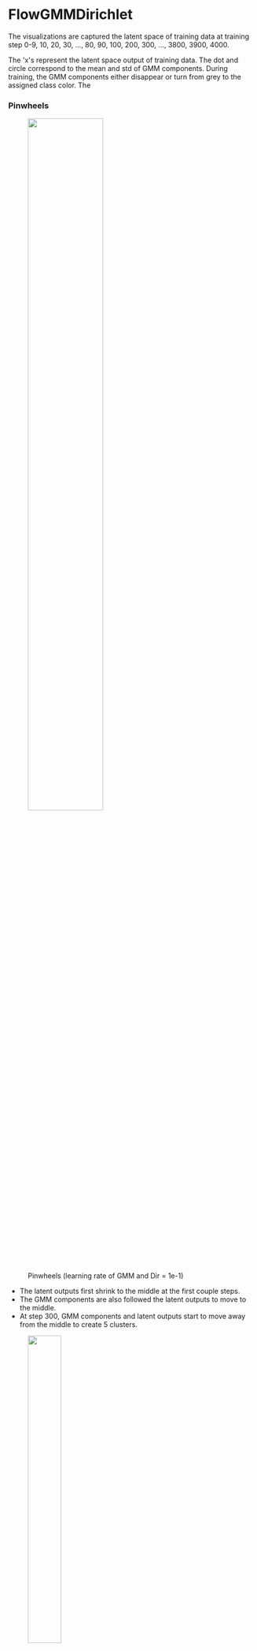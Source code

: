 # FlowGMMDirichlet

The visualizations are captured the latent space of training data at training step 0-9, 10, 20, 30, ..., 80, 90, 100, 200, 300, ..., 3800, 3900, 4000.

The 'x's represent the latent space output of training data. The dot and circle correspond to the mean and std of GMM components. During training, the GMM components either disappear or turn from grey to the assigned class color. The 

### Pinwheels

<figure>
  <img src="pinwheels_1e-1_0.gif" width="60%" height="60%">
  <figcaption> Pinwheels (learning rate of GMM and Dir = 1e-1) </figcaption>
</figure>
<ul>
  <li>The latent outputs first shrink to the middle at the first couple steps.</li>
  <li>The GMM components are also followed the latent outputs to move to the middle.</li>
  <li>At step 300, GMM components and latent outputs start to move away from the middle to create 5 clusters.</li>
</ul>

<figure class="left">
  <img src="pinwheels_1e-2_0.gif" width="40%" height="40%">
  <figcaption> Pinwheels (learning rate of GMM and Dir = 1e-2) </figcaption>
</figure>

<figure class="right">
  <img src="pinwheels_1e-3_0.gif" width="40%" height="40%">
  <figcaption> Pinwheels (learning rate of GMM and Dir = 1e-3) </figcaption>
</figure>

